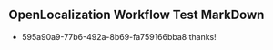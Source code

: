 ## OpenLocalization Workflow Test MarkDown
* 595a90a9-77b6-492a-8b69-fa759166bba8 thanks!

<!--HONumber=Jul16_HO4-->


